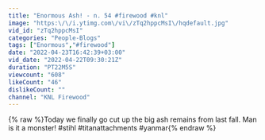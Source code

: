 ```yaml
---
title: "Enormous Ash! - n. 54 #firewood #knl"
image: "https:\/\/i.ytimg.com\/vi\/zTq2hppcMsI\/hqdefault.jpg"
vid_id: "zTq2hppcMsI"
categories: "People-Blogs"
tags: ["Enormous","#firewood"]
date: "2022-04-23T16:42:39+03:00"
vid_date: "2022-04-22T09:30:21Z"
duration: "PT22M5S"
viewcount: "608"
likeCount: "46"
dislikeCount: ""
channel: "KNL Firewood"
---
```

{% raw %}Today we finally go cut up the big ash remains from last fall.  Man is it a monster!  #stihl #titanattachments #yanmar{% endraw %}
